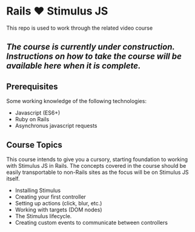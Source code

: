 # Rails ❤️ Stimulus JS

This repo is used to work through the related video course 

## _The course is currently under construction. Instructions on how to take the course will be available here when it is complete._

## Prerequisites

Some working knowledge of the following technologies:
- Javascript (ES6+)
- Ruby on Rails
- Asynchronus javascript requests

## Course Topics

This course intends to give you a cursory, starting foundation to working with Stimulus JS in Rails. The concepts covered in the course should be easily transportable to non-Rails sites as the focus will be on Stimulus JS itself.

- Installing Stimulus
- Creating your first controller
- Setting up actions (click, blur, etc.)
- Working with targets (DOM nodes)
- The Stimulus lifecycle.
- Creating custom events to communicate between controllers

